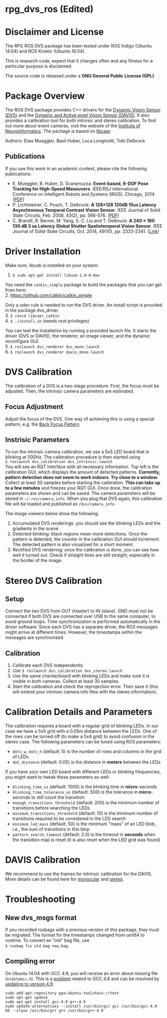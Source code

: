 rpg_dvs_ros (Edited)
===========

# Disclaimer and License

The RPG ROS DVS package has been tested under ROS Indigo (Ubuntu 14.04) and ROS Kinetic (Ubuntu 16.04).

This is research code, expect that it changes often and any fitness for a particular purpose is disclaimed.

The source code is released under a **GNU General Public License (GPL)**.


# Package Overview

The ROS DVS package provides C++ drivers for the [Dynamic Vision Sensor (DVS)](https://inilabs.com/products/dynamic-vision-sensors/) and the [Dynamic and Active-pixel Vision Sensor (DAVIS)](https://inilabs.com/products/dynamic-and-active-pixel-vision-sensor/).
It also provides a calibration tool for both intrinsic and stereo calibration.
To find out more about event cameras, visit the website of the [Institute of Neuroinformatics](http://siliconretina.ini.uzh.ch/wiki/index.php).
The package is based on [libcaer](https://github.com/inilabs/libcaer).

Authors: Elias Mueggler, Basil Huber, Luca Longinotti, Tobi Delbruck


## Publications

If you use this work in an academic context, please cite the following publications:

* E. Mueggler, B. Huber, D. Scaramuzza: **Event-based, 6-DOF Pose Tracking for High-Speed Maneuvers**. IEEE/RSJ International Conference on Intelligent Robots and Systems (IROS), Chicago, 2014. ([PDF](http://rpg.ifi.uzh.ch/docs/IROS14_Mueggler.pdf))
* P. Lichtsteiner, C. Posch, T. Delbruck: **A 128×128 120dB 15us Latency Asynchronous Temporal Contrast Vision Sensor**. IEEE Journal of Solid State Circuits, Feb. 2008, 43(2), pp. 566-576. ([PDF](https://www.ini.uzh.ch/~tobi/wiki/lib/exe/fetch.php?media=lichtsteiner_dvs_jssc08.pdf))
* C. Brandli, R. Berner, M. Yang, S. C. Liu and T. Delbruck: **A 240 × 180 130 dB 3 us Latency Global Shutter Spatiotemporal Vision Sensor**. IEEE Journal of Solid-State Circuits, Oct. 2014, 49(10), pp. 2333-2341. ([Link](ieeexplore.ieee.org/document/6889103))


# Driver Installation
Make sure, libusb is installed on your system:  
1. `$ sudo apt-get install libusb-1.0-0-dev`

You need the `catkin_simple` package to build the packages that you can get from here:  
2. https://github.com/catkin/catkin_simple

Only a udev rule is needed to run the DVS driver. An install script is provided in the package dvs_driver.  
3. `$ roscd libcaer_catkin`  
4. `$ ./install.sh` (needs root privileges)

You can test the installation by running a provided launch file. It starts the driver (DVS or DAVIS), the renderer, an image viewer, and the dynamic reconfigure GUI.   
5. `$ roslaunch dvs_renderer dvs_mono.launch`  
6. `$ roslaunch dvs_renderer davis_mono.launch`  


# DVS Calibration
The calibration of a DVS is a two-stage procedure.
First, the focus must be adjusted.
Then, the intrinsic camera parameters are estimated.

## Focus Adjustment
Adjust the focus of the DVS. One way of achieving this is using a special pattern, e.g. the [Back Focus Pattern](https://github.com/uzh-rpg/rpg_dvs_ros/blob/master/dvs_calibration/pdf/backfocus.pdf).

## Instrisic Parameters
To run the intrinsic camera calibration, we use a 5x5 LED board that is blinking at 500Hz.
The calibration procedure is then started using  
`$ roslaunch dvs_calibration dvs_intrinsic.launch`  
You will see an RQT interface with all necessary information.
Top left is the calibration GUI, which displays the amount of detected patterns.
**Currently, pattern detection does not seem to work indoors. Try close to a window.**
Collect at least 30 samples before starting the calibration.
**This can take up to a few minutes** and freezes your RQT GUI.
Once done, the calibration parameters are shown and can be saved.
The camera parameters will be stored in `~/.ros/camera_info`.
When you plug that DVS again, this calibration file will be loaded and published as `/dvs/camera_info`.

The image viewers below show the following:

1. Accumulated DVS renderings: you should see the blinking LEDs and the gradients in the scene
2. Detected blinking: black regions mean more detections. Once the pattern is detected, the counter in the calibration GUI should increment. The detected pattern is also visualized for a short moment.
3. Rectified DVS rendering: once the calibration is done, you can see how well it turned out. Check if straight lines are still straight, especially in the border of the image.


# Stereo DVS Calibration

## Setup
Connect the two DVS from OUT (master) to IN (slave).
GND must not be connected if both DVS are connected over USB to the same computer, to avoid ground loops.
Time synchronization is performed automatically in the driver software.
Since each DVS has a separate driver, the ROS messages might arrive at different times.
However, the timestamps within the messages are synchronized.

## Calibration
1. Calibrate each DVS independently
2. Use `$ roslaunch dvs_calibration dvs_stereo.launch`  
3. Use the same checkerboard with blinking LEDs and make sure it is visible in both cameras. Collect at least 30 samples.
4. Start the calibration and check the reprojection error. Then save it (this will extend your intrinsic camera info files with the stereo information).


# Calibration Details and Parameters
The calibration requires a board with a regular grid of blinking LEDs.
In our case we have a 5x5 grid with a 0.05m distance between the LEDs.
One of the rows can be turned off (to make a 5x4 grid) to avoid confusion in the stereo case.
The following parameters can be tuned using ROS parameters:
* `dots_w`, `dots_h` (default: 5) is the number of rows and columns in the grid of LEDs
* `dot_distance` (default: 0.05) is the distance in **meters** between the LEDs

If you have your own LED board with different LEDs or blinking frequencies, you might want to tweak these parameters as well:
* `blinking_time_us` (default: 1000) is the blinking time in **micro**-seconds
* `blinking_time_tolerance_us` (default: 500) is the tolerance in **micro**-seconds to still count the transition
* `enough_transitions_threshold` (default: 200) is the minimum number of transitions before searching the LEDs
* `minimum_transitions_threshold` (default: 10) is the minimum number of transitions required to be considered in the LED search
* `minimum_led_mass` (default: 50) is the minimum "mass" of an LED blob, i.e., the sum of transitions in this blop
* `pattern_search_timeout` (default: 2.0) is the timeout in **seconds** when the transition map is reset (it is also reset when the LED grid was found)


# DAVIS Calibration
We recommend to use the frames for intrinsic calibration for the DAVIS.
More details can be found here for [monocular](http://wiki.ros.org/camera_calibration/Tutorials/MonocularCalibration) and [stereo](http://wiki.ros.org/camera_calibration/Tutorials/StereoCalibration).


# Troubleshooting
## New dvs_msgs format
If you recorded rosbags with a previous version of this package, they must be migrated.
The format for the timestamps changed from uint64 to rostime.
To convert an "old" bag file, use   
`$ rosbag fix old.bag new.bag`.

## Compiling error
On Ubuntu 14.04 with GCC 4.8, you will receive an error about missing file (`stdatomic.h`).
This is a [problem](https://gcc.gnu.org/bugzilla/show_bug.cgi?id=58016) related to GCC 4.8 and can be resolved by [updating to version 4.9](http://askubuntu.com/a/581497/218846):

    sudo add-apt-repository ppa:ubuntu-toolchain-r/test
    sudo apt-get update
    sudo apt-get install gcc-4.9 g++-4.9
    sudo update-alternatives --install /usr/bin/gcc gcc /usr/bin/gcc-4.9 60 --slave /usr/bin/g++ g++ /usr/bin/g++-4.9

